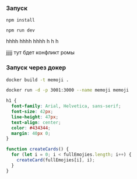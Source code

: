 ### Запуск

```
npm install
```

```
npm run dev
```

hhhh
hhhh
hhhh
h
h
h

jjjjj
тут бдет конфликт ромы

### Запуск через докер

```bash
docker build -t memoji .
```

```bash
docker run -d -p 3001:3000 --name memoji memoji
```

```css
h1 {
  font-family: Arial, Helvetica, sans-serif;
  font-size: 42px;
  line-height: 47px;
  text-align: center;
  color: #434344;
  margin: 40px 0;
}
```

```js
function createCards() {
  for (let i = 0; i < fullEmojies.length; i++) {
    createCard(fullEmojies[i], i);
  }
}
```
